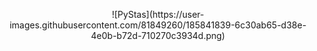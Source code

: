 <p align="center">
![PyStas](https://user-images.githubusercontent.com/81849260/185841839-6c30ab65-d38e-4e0b-b72d-710270c3934d.png)
<p align="center">
